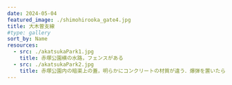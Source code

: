```yaml
---
date: 2024-05-04
featured_image: ./shimohirooka_gate4.jpg
title: 大木曽支線
#type: gallery
sort_by: Name
resources:
  - src: ./akatsukaPark1.jpg
    title: 赤塚公園横の水路，フェンスがある
  - src: ./akatsukaPark2.jpg
    title: 赤塚公園内の暗渠上の蓋，明らかにコンクリートの材質が違う．爆弾を置いたら隠し通路が現れそう．
---
```

